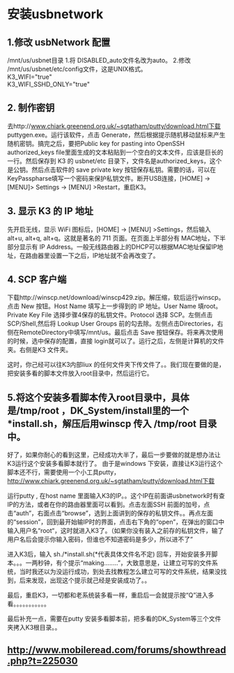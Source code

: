 # 安装usbnetwork
## 1.修改 usbNetwork 配置
/mnt/us/usbnet目录
1.将 DISABLED_auto文件名改为auto。
2.修改 /mnt/us/usbnet/etc/config文件，这是UNIX格式。  
  K3_WIFI="true"  
  K3_WIFI_SSHD_ONLY="true"
## 2. 制作密钥
去http://www.chiark.greenend.org.uk/~sgtatham/putty/download.html下载 puttygen.exe。运行该软件，点击 Generate，然后根据提示随机移动鼠标来产生随机密钥。搞完之后，要把Public key for pasting into OpenSSH authorized_keys file里面生成的文本粘贴到一个空白的文本文件，应该是巨长的一行。然后保存到 K3 的 usbnet/etc 目录下，文件名是authorized_keys，这个是公钥。然后点击软件的 save private key 按钮保存私钥。需要的话，可以在KeyPasspharse填写一个密码来保护私钥文件。断开USB连接，[HOME] -> [MENU]> Settings -> [MENU] >Restart，重启K3。
## 3. 显示 K3 的 IP 地址
先开启无线，显示 WiFi 图标后，[HOME] -> [MENU] >Settings，然后输入 alt+u, alt+q, alt+q。这就是著名的 711 页面。在页面上半部分有 MAC地址，下半部分显示有 IP Address。一般无线路由器上的DHCP可以根据MAC地址保留IP地址，在路由器里设置一下之后，IP地址就不会再改变了。

## 4. SCP 客户端
下载http://winscp.net/download/winscp429.zip。解压缩，软后运行winscp。点击 New 按钮。Host Name 填写上一步得到的 IP 地址。User Name 填root。Private Key File 选择步骤4保存的私钥文件。Protocol 选择 SCP。左侧点击 SCP/Shell,然后将 Lookup User Groups 前的勾去除。左侧点击Directories，右侧在RemoteDirectory中填写/mnt/us。最后点击 Save 按钮保存。将来再次使用的时候，选中保存的配置，直接 login就可以了。运行之后，左侧是计算机的文件夹。右侧是K3 文件夹。

这时，你己经可以往K3内部liux 的任何文件夹下传文件了。。我们现在要做的是，把安装多看的脚本文件放入root目录中，然后运行它。
## 5.将这个安装多看脚本传入root目录中，具体是/tmp/root   ，DK_System/install里的一个*install.sh，解压后用winscp 传入 /tmp/root 目录中。
好了，如果你耐心的看到这里，己经成功大半了，最后一步要做的就是想办法让K3运行这个安装多看脚本就行了。
由于是windows 下安装，直接让K3运行这个脚本还不行，需要使用一个小工具putty，http://www.chiark.greenend.org.uk/~sgtatham/putty/download.html下载

运行putty , 在host name 里面输入K3的IP。。这个IP在前面讲usbnetwork时有查IP的方法，或者在你的路由器里面可以看到。点击左面SSH 前面的加号，点击“auth”，右面点击“browse”，选到上面讲到的保存的私钥文件。。再点左面的“session”，回到最开始输IP时的界面，点击右下角的“open”，在弹出的窗口中输入用户名“root“，这时就进入K3了。（如果你没有装入之前存的私钥文件，输了用户名后会提示你输入密码，但谁也不知道密码是多少，所以进不了”

进入K3后，输入 sh./*install.sh(*代表具体文件名不定)  回车，开始安装多开脚本。。。一两秒钟，有个提示“making........”，大致意思是，让建立可写的文件系统，当时我还以为没运行成功，到处去找教程怎么建立可写的文件系统，结果没找到，后来发现，出现这个提示就己经是安装成功了。。

最后，重启K3，一切都和老系统装多看一样，重启后一会就提示按“Q”进入多看。。。。。。。。。。。

最后补充一点，需要在putty 安装多看脚本前，把多看的DK_System等三个文件夹拷入K3根目录。。
## http://www.mobileread.com/forums/showthread.php?t=225030
